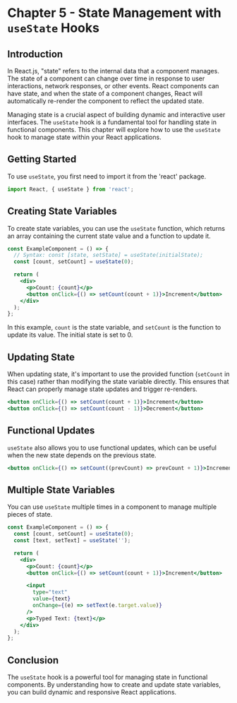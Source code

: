 # Chapter 5 - State Management with `useState` Hooks

## Introduction

In React.js, "state" refers to the internal data that a component manages. The state of a component can change over time in response to user interactions, network responses, or other events. React components can have state, and when the state of a component changes, React will automatically re-render the component to reflect the updated state.

Managing state is a crucial aspect of building dynamic and interactive user interfaces. The `useState` hook is a fundamental tool for handling state in functional components. This chapter will explore how to use the `useState` hook to manage state within your React applications.

## Getting Started

To use `useState`, you first need to import it from the 'react' package.

```jsx
import React, { useState } from 'react';
```

## Creating State Variables

To create state variables, you can use the `useState` function, which returns an array containing the current state value and a function to update it.

```jsx
const ExampleComponent = () => {
  // Syntax: const [state, setState] = useState(initialState);
  const [count, setCount] = useState(0);

  return (
    <div>
      <p>Count: {count}</p>
      <button onClick={() => setCount(count + 1)}>Increment</button>
    </div>
  );
};
```

In this example, `count` is the state variable, and `setCount` is the function to update its value. The initial state is set to 0.

## Updating State

When updating state, it's important to use the provided function (`setCount` in this case) rather than modifying the state variable directly. This ensures that React can properly manage state updates and trigger re-renders.

```jsx
<button onClick={() => setCount(count + 1)}>Increment</button>
<button onClick={() => setCount(count - 1)}>Decrement</button>
```

## Functional Updates

`useState` also allows you to use functional updates, which can be useful when the new state depends on the previous state.

```jsx
<button onClick={() => setCount((prevCount) => prevCount + 1)}>Increment</button>
```

## Multiple State Variables

You can use `useState` multiple times in a component to manage multiple pieces of state.

```jsx
const ExampleComponent = () => {
  const [count, setCount] = useState(0);
  const [text, setText] = useState('');

  return (
    <div>
      <p>Count: {count}</p>
      <button onClick={() => setCount(count + 1)}>Increment</button>

      <input
        type="text"
        value={text}
        onChange={(e) => setText(e.target.value)}
      />
      <p>Typed Text: {text}</p>
    </div>
  );
};
```

## Conclusion

The `useState` hook is a powerful tool for managing state in functional components. By understanding how to create and update state variables, you can build dynamic and responsive React applications.